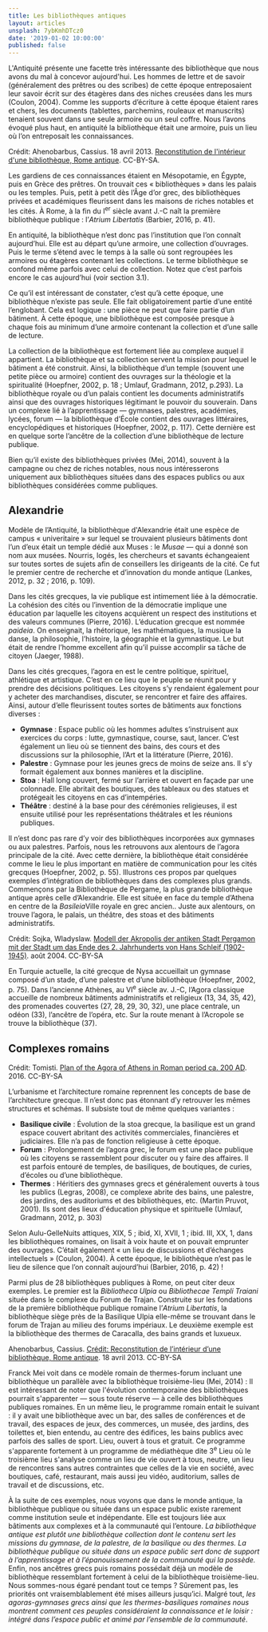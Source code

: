 ```yaml
---
title: Les bibliothèques antiques
layout: articles
unsplash: 7ybKmhDTcz0
date: '2019-01-02 10:00:00'
published: false
---
```


L'Antiquité présente une facette très intéressante des bibliothèque que nous avons du mal à concevor aujourd'hui. Les hommes de lettre et de savoir (généralement des prêtres ou des scribes) de cette époque entreposaient leur savoir écrit sur des étagères dans des niches creusées dans les murs (Coulon, 2004). Comme les supports d’écriture à cette époque étaient rares et chers, les documents (tablettes, parchemins, rouleaux et manuscrits) tenaient souvent dans une seule armoire ou un seul coffre. Nous l’avons évoqué plus haut, en antiquité la bibliothèque était une armoire, puis un lieu où l’on entreposait les connaissances.

<at-figure src="/images/A-reconstitution-interieur-biblio-rome.jpg" title="Reconstitution de l'intérieur d'une bibliothèque, Rome antique." caption="Reconstitution de l'intérieur d'une bibliothèque romaine antique" numbering="true">Crédit: Ahenobarbus, Cassius. 18 avril 2013. <a href="https://commons.wikimedia.org/wiki/File:Bibliotheca_01.jpg">Reconstitution de l'intérieur d'une bibliothèque, Rome antique</a>. CC-BY-SA.</at-figure>

Les gardiens de ces connaissances étaient en Mésopotamie, en Égypte, puis en Grèce des prêtres. On trouvait ces « bibliothèques » dans les palais ou les temples. Puis, petit à petit dès l’Âge d’or grec, des bibliothèques privées et académiques fleurissent dans les maisons de riches notables et les cités. À Rome, à la fin du I<sup>er</sup> siècle avant J.-C naît la première bibliothèque publique : l’<i>Atrium Libertatis</i> (Barbier, 2016, p. 41).

En antiquité, la bibliothèque n’est donc pas l’institution que l’on connaît aujourd’hui. Elle est au départ qu’une armoire, une collection d’ouvrages. Puis le terme s’étend avec le temps à la salle où sont regroupées les armoires ou étagères contenant les collections. Le terme bibliothèque se confond même parfois avec celui de collection. Notez que c’est parfois encore le cas aujourd’hui (voir section 3.1).

Ce qu’il est intéressant de constater, c’est qu’à cette époque, une bibliothèque n’existe pas seule. Elle fait obligatoirement partie d’une entité l’englobant. Cela est logique : une pièce ne peut que faire partie d’un bâtiment. À cette époque, une bibliothèque est composée presque à chaque fois au minimum d’une armoire contenant la collection et d’une salle de lecture.

La collection de la bibliothèque est fortement liée au complexe auquel il appartient. La bibliothèque et sa collection servent la mission pour lequel le bâtiment a été construit. Ainsi, la bibliothèque d’un temple (souvent une petite pièce ou armoire) contient des ouvrages sur la théologie et la spiritualité (Hoepfner, 2002, p. 18 ; Umlauf, Gradmann, 2012, p.293). La bibliothèque royale ou d’un palais contient les documents administratifs ainsi que des ouvrages historiques légitimant le pouvoir du souverain. Dans un complexe lié à l’apprentissage — gymnases, palestres, académies, lycées, forum — la bibliothèque d’École contient des ouvrages littéraires, encyclopédiques et historiques (Hoepfner, 2002, p. 117). Cette dernière est en quelque sorte l’ancêtre de la collection d’une bibliothèque de lecture publique.

Bien qu’il existe des bibliothèques privées (Mei, 2014), souvent à la campagne ou chez de riches notables, nous nous intéresserons uniquement aux bibliothèques situées dans des espaces publics ou aux bibliothèques considérées comme publiques.

## Alexandrie
Modèle de l’Antiquité, la bibliothèque d'Alexandrie était une espèce de campus « univeritaire » sur lequel se trouvaient plusieurs bâtiments dont l’un d’eux était un temple dédié aux Muses : le <i>Musae</i> — qui a donné son nom aux musées. Nourris, logés, les chercheurs et savants échangeaient sur toutes sortes de sujets afin de conseillers les dirigeants de la cité. Ce fut le premier centre de recherche et d’innovation du monde antique (Lankes, 2012, p. 32 ; 2016, p. 109).

Dans les cités grecques, la vie publique est intimement liée à la démocratie. La cohésion des cités ou l’invention de la démocratie implique une éducation par laquelle les citoyens acquièrent un respect des institutions et des valeurs communes (Pierre, 2016). L’éducation grecque est nommée <i>paideia</i>. On enseignait, la rhétorique, les mathématiques, la musique la danse, la philosophie, l’histoire, la géographie et la gymnastique. Le but était de rendre l’homme excellent afin qu’il puisse accomplir sa tâche de citoyen (Jaeger, 1988).

Dans les cités grecques, l’agora en est le centre politique, spirituel, athlétique et artistique. C’est en ce lieu que le peuple se réunit pour y prendre des décisions politiques. Les citoyens s’y rendaient également pour y acheter des marchandises, discuter, se rencontrer et faire des affaires. Ainsi, autour d’elle fleurissent toutes sortes de bâtiments aux fonctions diverses :

* **Gymnase** : Espace public où les hommes adultes s’instruisent aux exercices du corps : lutte, gymnastique, course, saut, lancer. C’est également un lieu où se tiennent des bains, des cours et des discussions sur la philosophie, l’Art et la littérature (Pierre, 2016).
* **Palestre** : Gymnase pour les jeunes grecs de moins de seize ans. Il s’y formait également aux bonnes manières et la discipline.
* **Stoa** : Hall long couvert, fermé sur l’arrière et ouvert en façade par une colonnade. Elle abritait des boutiques, des tableaux ou des statues et protégeait les citoyens en cas d’intempéries.
* **Théâtre** : destiné à la base pour des cérémonies religieuses, il est ensuite utilisé pour les représentations théâtrales et les réunions publiques.

Il n’est donc pas rare d’y voir des bibliothèques incorporées aux gymnases ou aux palestres. Parfois, nous les retrouvons aux alentours de l’agora principale de la cité. Avec cette dernière, la bibliothèque était considérée comme le lieu le plus important en matière de communication pour les cités grecques (Hoepfner, 2002, p. 55).
Illustrons ces propos par quelques exemples d’intégration de bibliothèques dans des complexes plus grands. Commençons par la Bibliothèque de Pergame, la plus grande bibliothèque antique après celle d’Alexandrie. Elle est située en face du temple d’Athena en centre de la <i>Basíleia</i><at-note>Ville royale en grec ancien.</at-note>. Juste aux alentours, on trouve l’agora, le palais, un théâtre, des stoas et des bâtiments administratifs.


<at-figure src="/images/A-maquette-cite-pergame.jpg" title="Maquette de la cité antique de Pergame" caption="Cité de Pergame. La bibliothèque se trouve au sommet de l'amphithéâtre." numbering="true">Crédit: Sojka, Wladyslaw. <a href="https://commons.wikimedia.org/wiki/File:Modell_Pergamonmuseum.jpg">Modell der Akropolis der antiken Stadt Pergamon mit der Stadt um das Ende des 2. Jahrhunderts von Hans Schleif (1902-1945)</a>. août 2004. CC-BY-SA</at-figure>

En Turquie actuelle, la cité grecque de Nysa accueillait un gymnase composé d’un stade, d’une palestre et d’une bibliothèque (Hoepfner, 2002, p. 75). Dans l’ancienne Athènes, au VI<sup>e</sup> siècle av. J.-C, l’Agora classique accueille de nombreux bâtiments administratifs et religieux (13, 34, 35, 42), des promenades couvertes (27, 28, 29, 30, 32), une place centrale, un odéon (33), l’ancêtre de l’opéra, etc. Sur la route menant à l’Acropole se trouve la bibliothèque (37).

## Complexes romains
<at-figure src="/images/A-plan-agora-athenes.png" title="Plan of the Agora of Athens in Roman period ca. 200 AD." caption="Plan de l'Agora classique d'Athènes." numbering="true">Crédit: Tomisti. <a href="https://commons.wikimedia.org/wiki/File:Plan_Agora_of_Athens_Roman.svg">Plan of the Agora of Athens in Roman period ca. 200 AD</a>. 2016. CC-BY-SA</at-figure>

 L’urbanisme et l’architecture romaine reprennent les concepts de base de l’architecture grecque. Il n’est donc pas étonnant d’y retrouver les mêmes structures et schémas. Il subsiste tout de même quelques variantes :

* **Basilique civile** : Évolution de la stoa grecque, la basilique est un grand espace couvert abritant des activités commerciales, financières et judiciaires. Elle n’a pas de fonction religieuse à cette époque.
* **Forum** : Prolongement de l’agora grec, le forum est une place publique où les citoyens se rassemblent pour discuter ou y faire des affaires. Il est parfois entouré de temples, de basiliques, de boutiques, de curies, d’écoles ou d’une bibliothèque.
* **Thermes** : Héritiers des gymnases grecs et généralement ouverts à tous les publics (Legras, 2008), ce complexe abrite des bains, une palestre, des jardins, des auditoriums et des bibliothèques, etc. (Martin Pruvot, 2001). Ils sont des lieux d'éducation physique et spirituelle (Umlauf, Gradmann, 2012, p. 303)

Selon Aulu-Gelle<at-note>Nuits attiques, XIX, 5 ; ibid, XI, XVII, 1 ; ibid. III, XX, 1</at-note>, dans les bibliothèques romaines, on lisait à voix haute et on pouvait emprunter des ouvrages. C’était également « un lieu de discussions et d’échanges intellectuels » (Coulon, 2004). À cette époque, le bibliothèque n’est pas le lieu de silence que l’on connaît aujourd’hui (Barbier, 2016, p. 42) !

Parmi plus de 28 bibliothèques publiques à Rome, on peut citer deux exemples. Le premier est la <i>Bibliotheca Ulpia</i> ou <i>Bibliothecae Templi Traiani</i> située dans le complexe du Forum de Trajan. Construite sur les fondations de la première bibliothèque publique romaine l’<i>Atrium Libertatis</i>, la bibliothèque siège près de la Basilique Ulpia elle-même se trouvant dans le forum de Trajan au milieu des forums impériaux. Le deuxième exemple est la bibliothèque des thermes de Caracalla, des bains grands et luxueux.

<at-figure src="/images/A-fori-imperiali-rome.jpg" title="Plastico di Roma. I Fori Imperiali ed il Foro Romano." caption="Maquette des Forums impériaux à Rome" numbering="true">Ahenobarbus, Cassius. <a href="https://commons.wikimedia.org/wiki/File:Bibliotheca_01.jpg">Crédit: Reconstitution de l’intérieur d’une bibliothèque, Rome antique</a>. 18 avril 2013. CC-BY-SA</at-figure>

Franck Mei voit dans ce modèle romain de thermes-forum incluant une bibliothèque un parallèle avec la bibliothèque troisième-lieu (Mei, 2014) :
<at-blockquote>Il est intéressant de noter que l'évolution contemporaine des bibliothèques pourrait s'apparenter — sous toute réserve — à celle des bibliothèques publiques romaines. En un même lieu, le programme romain entait le suivant : il y avait une bibliothèque avec un bar, des salles de conférences et de travail, des espaces de jeux, des commerces, un musée, des jardins, des toilettes et, bien entendu, au centre des édifices, les bains publics avec parfois des salles de sport. Lieu, ouvert à tous et gratuit. Ce programme s'apparente fortement à un programme de médiathèque dite 3<sup>e</sup> Lieu où le troisième lieu s'analyse comme un lieu de vie ouvert à tous, neutre, un lieu de rencontres sans autres contraintes que celles de la vie en société, avec boutiques, café, restaurant, mais aussi jeu vidéo, auditorium, salles de travail et de discussions, etc.</at-blockquote>

À la suite de ces exemples, nous voyons que dans le monde antique, la bibliothèque publique ou située dans un espace public existe rarement comme institution seule et indépendante. Elle est toujours liée aux bâtiments aux complexes et à la communauté qui l’entoure. *La bibliothèque antique est plutôt une bibliothèque collection dont le contenu sert les missions du gymnase, de la palestre, de la basilique ou des thermes. La bibliothèque publique ou située dans un espace public sert donc de support à l’apprentissage et à l’épanouissement de la communauté qui la possède.*
Enfin, nos ancêtres grecs puis romains possédait déjà un modèle de bibliothèque ressemblant fortement à celui de la bibliothèque troisième-lieu. Nous sommes-nous égaré pendant tout ce temps ? Sûrement pas, les priorités ont vraisemblablement été mises ailleurs jusqu’ici. Malgré tout, *les agoras-gymnases grecs ainsi que les thermes-basiliques romaines nous montrent comment ces peuples considéraient la connaissance et le loisir : intégré dans l’espace public et animé par l’ensemble de la communauté*.
